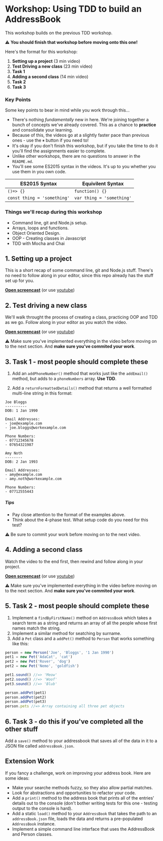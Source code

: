 # Workshop: Using TDD to build an AddressBook

This workshop builds on the previous TDD workshop.

⚠️ **You should finish that workshop before moving onto this one!**

Here's the format for this workshop:

1. **Setting up a project** (3 min video)
2. **Test Driving a new class** (23 min video)
3. **Task 1**
4. **Adding a second class** (14 min video)
5. **Task 2**
6. **Task 3**

### Key Points

Some key points to bear in mind while you work through this...

- There's nothing _fundamentally_ new in here. We're joining together a bunch of concepts we've already covered. This as a chance to **practice** and consolidate your learning.
- Because of this, the videos go at a slightly faster pace than previous ones - use the ⏸ button if you need to!
- It's okay if you don't finish this workshop, but if you take the time to do it you'll find the assignments easier to complete.
- Unlike other workshops, there are no questions to answer in the `README.md`.
- You'll see some ES2015 syntax in the videos. It's up to you whether you use them in you own code.

| ES2015 Syntax       | Equivilent Syntax |
| ------------------- | ----------------- |
| `()=> {}`           | `function() {}`   |
| `const thing = 'something'` | `var thing = 'something'` |

### Things we'll recap during this workshop

- Command line, git and Node.js setup.
- Arrays, loops and functions.
- Object Oriented Design.
- OOP - Creating classes in Javascript
- TDD with Mocha and Chai

## 1. Setting up a project

This is a short recap of some command line, git and Node.js stuff. There's no need to follow along in your editor, since this repo already has the stuff set up for you.

[**Open screencast**](https://adaapp.github.io/screencasts/person-workshop-1/index.html) (or use [youtube](https://youtu.be/8nFKgX53dgk))

## 2. Test driving a new class

We'll walk throught the process of creating a class, practicing OOP and TDD as we go. Follow along in your editor as you watch the video.

[**Open screencast**](https://adaapp.github.io/screencasts/person-workshop-2/index.html) (or use [youtube](https://youtu.be/T0LDcCN9FUM))

⚠️ Make sure you've implemented everything in the video before moving on to the next section. And **make sure you've commited your work**.

## 3. Task 1 - most people should complete these

1. Add an `addPhoneNumber()` method that works just like the `addEmail()` method, but adds to a `phoneNumbers` array. **Use TDD**.

2. Add a `returnFormattedDetails()` method that returns a well formatted multi-line string in this format:

```
Joe Bloggs
----------
DOB: 1 Jan 1990

Email Addresses:
- joe@example.com
- joe.bloggs@workexample.com

Phone Numbers:
- 07712345678
- 07654321987
```

```
Amy Noth
--------
DOB: 2 Jan 1993

Email Addresses:
- amy@example.com
- amy.noth@workexample.com

Phone Numbers:
- 07712555443
```

##### Tips

- Pay close attention to the format of the examples above.
- Think about the 4-phase test. What setup code do you need for this test?

⚠️ Be sure to commit your work before moving on to the next video.

## 4. Adding a second class

Watch the video to the end first, then rewind and follow along in your project.

[**Open screencast**](https://adaapp.github.io/screencasts/person-workshop-3/index.html) (or use [youtube](https://youtu.be/xBxovz2p78Q))

⚠️ Make sure you've implemented everything in the video before moving on to the next section. And **make sure you've commited your work**.

## 5. Task 2 - most people should complete these

1. Implement a `findByFirstName()` method on `AddressBook` which takes a search term as a string and returns an array of all the people whose first names match the string.
2. Implement a similar method for seatching by surname.
3. Add a `Pet` class and a `addPet()` method to `Person` that works something like this:

```js
person = new Person('Joe', 'Bloggs', '1 Jan 1990')
pet1 = new Pet('AdaCat', 'cat')
pet2 = new Pet('Rover', 'dog')
pet2 = new Pet('Nemo', 'goldfish')

pet1.sound() //=> 'Meow'
pet2.sound() //=> 'Woof'
pet3.sound() //=> 'Blub'

person.addPet(pet1)
person.addPet(pet2)
person.addPet(pet3)
person.pets //=> Array containing all three pet objects
```

## 6. Task 3 - do this if you've completed all the other stuff

Add a `save()` method to your addressbook that saves all of the data in it to a JSON file called `addressBook.json`.

## Extension Work

If you fancy a challenge, work on improving your address book. Here are some ideas:

- Make your searche methods fuzzy, so they also allow partial matches.
- Look for abstractions and opportunities to refactor your code.
- Add a `print()` method to the address book that prints all of the entries' details out to the console (don't bother writing tests for this one - testing output to the console is hard).
- Add a static `load()` method to your `AddressBook` that takes the path to an `addressBook.json` file, loads the data and returns a pre-populated `AddressBook` instance.
- Implement a simple command line interface that uses the AddressBook and Person classes.
